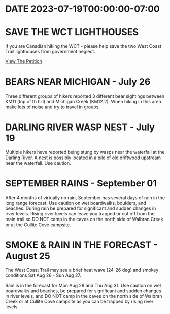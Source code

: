 # DATE 2023-07-19T00:00:00-07:00

# SAVE THE WCT LIGHTHOUSES 
If you are Canadian hiking the WCT - please help save the two West Coast Trail lighthouses from government neglect. 

[View The Petition]([https://www.westcoasttrail.app/a/segment/thrasher_gordon](https://www.ourcommons.ca/petitions/en/Petition/Details?Petition=e-5109))

# BEARS NEAR MICHIGAN - July 26
Three different groups of hikers reported 3 different bear sightings between KM11 (top of th hill) and Michigan Creek (KM12.2). When hiking in this area make lots of noise and try to travel in groups.

# DARLING RIVER WASP NEST - July 19
Multiple hikers have reported being stung by wasps near the waterfall at the Darling River. A nest is possibly located in a pile of old driftwood upstream near the waterfall. Use caution.

# SEPTEMBER RAINS - September 01
After 4 months of virtually no rain, September has several days of rain in the long range forecast. Use caution on wet boardwalks, boulders, and beaches. During rain be prepared for significant and sudden changes in river levels. Rising river levels can leave you trapped or cut off from the main trail so DO NOT camp in the caves on the north side of Walbran Creek or at the Cullite Cove campsite.

# SMOKE & RAIN IN THE FORECAST - August 25
The West Coast Trail may see a brief heat wave (24-26 deg) and smokey conditions Sat Aug 26 - Sun Aug 27. 

Rain is in the forecast for Mon Aug 28 and Thu Aug 31. Use caution on wet boardwalks and beaches, be prepared for significant and sudden changes in river levels, and DO NOT camp in the caves on the north side of Walbran Creek or at Cullite Cove campsite as you can be trapped by rising river levels.
